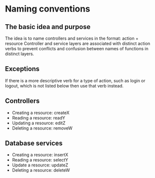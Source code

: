 # Naming conventions

## The basic idea and purpose

The idea is to name controllers and services in the format: action + resource
Controller and service layers are associated with distinct action verbs
to prevent conflicts and confusion between names of functions in distinct layers.

## Exceptions

If there is a more descriptive verb for a type of action,
such as login or logout, which is not listed below
then use that verb instead.

## Controllers

- Creating a resource: createX
- Reading a resource: readY
- Updating a resource: editZ
- Deleting a resource: removeW

## Database services

- Creating a resource: insertX
- Reading a resource: selectY
- Update a resource: updateZ
- Deleting a resource: deleteW
